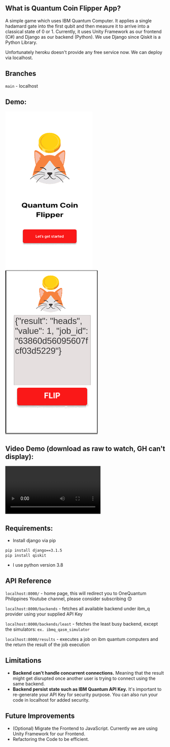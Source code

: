 ## What is Quantum Coin Flipper App?

A simple game which uses IBM Quantum Computer. It applies a single hadamard gate into the first qubit and then measure it to arrive into a classical state of 0 or 1. Currently, it uses Unity Framework as our frontend (C#) and Django as our backend (Python). We use Django since Qiskit is a Python Library.

Unfortunately heroku doesn't provide any free service now. We can deploy via localhost.

## Branches

`main` - localhost

## Demo:

![IBM Quantum Coin Flipper App Demo](qcf-backend/resources/Face1.PNG)
![IBM Quantum Coin Flipper App Demo](qcf-backend/resources/Face2.PNG)

## Video Demo (download as raw to watch, GH can't display):

![IBM Quantum Coin Flipper App Demo](qcf-backend/resources/IBMQuantumCoinFlipper.mp4)

## Requirements:

- Install django via pip

```
pip install django==3.1.5
pip install qiskit
```

- I use python version 3.8

## API Reference

`localhost:8000/` - home page, this will redirect you to OneQuantum Philippines Youtube channel, please consider subscribing :blush:

`localhost:8000/backends` - fetches all available backend under ibm_q provider using your supplied API Key

`localhost:8000/backends/least` - fetches the least busy backend, except the simulators: `ex. ibmq_qasm_simulator`

`localhost:8000/results` - executes a job on ibm quantum computers and the return the result of the job execution

## Limitations

- **Backend can't handle concurrent connections.** Meaning that the result might get disrupted once another user is trying to connect using the same backend.
- **Backend persist state such as IBM Quantum API Key.** It's important to re-generate your API Key for security purpose. You can also run your code in localhost for added security.

## Future Improvements

- (Optional) Migrate the Frontend to JavaScript. Currently we are using Unity Framework for our Frontend.
- Refactoring the Code to be efficient.
